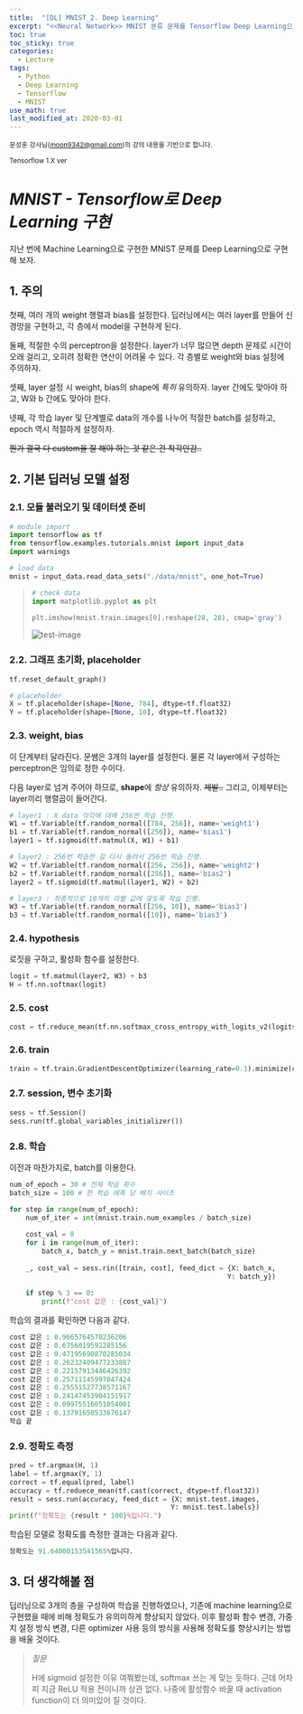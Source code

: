 ```yaml
---
title:  "[DL] MNIST_2. Deep Learning"
excerpt: "<<Neural Network>> MNIST 분류 문제를 Tensorflow Deep Learning으로 구현해 보자."
toc: true
toc_sticky: true
categories:
  - Lecture
tags:
  - Python
  - Deep Learning
  - Tensorflow
  - MNIST
use_math: true
last_modified_at: 2020-03-01
---
```




<sup>문성훈 강사님(moon9342@gmail.com)의 강의 내용을 기반으로 합니다.</sup>

<sup>Tensorflow 1.X ver</sup>

# _MNIST - Tensorflow로 Deep Learning 구현_



 지난 번에 Machine Learning으로 구현한 MNIST 문제를 Deep Learning으로 구현해 보자. 





## 1. 주의



 첫째, 여러 개의 weight 행렬과 bias를 설정한다. 딥러닝에서는 여러 layer를 만들어 신경망을 구현하고, 각 층에서 model을 구현하게 된다.

 둘째, 적절한 수의 perceptron을 설정한다. layer가 너무 많으면 depth 문제로 시간이 오래 걸리고, 오히려 정확한 연산이 어려울 수 있다. 각 층별로 weight와 bias 설정에 주의하자.

 셋째, layer 설정 시 weight, bias의 shape에 *특히* 유의하자. layer 간에도 맞아야 하고, W와 b 간에도 맞아야 한다.

 넷째, 각 학습 layer 및 단계별로 data의 개수를 나누어 적절한 batch를 설정하고, epoch 역시 적절하게 설정하자.



~~뭔가 결국 다 custom을 잘 해야 하는 것 같은 건 착각인감..~~





## 2. 기본 딥러닝 모델 설정



### 2.1.  모듈 불러오기 및 데이터셋 준비

```python
# module import
import tensorflow as tf
from tensorflow.examples.tutorials.mnist import input_data
import warnings

# load data
mnist = input_data.read_data_sets("./data/mnist", one_hot=True)
```



> ```python
> # check data
> import matplotlib.pyplot as plt
> 
> plt.imshow(mnist.train.images[0].reshape(28, 28), cmap='gray')
> ```
>
> ![test-image]({{site.url}}/assets/images/test_image.png)



### 2.2. 그래프 초기화, placeholder

```python
tf.reset_default_graph()

# placeholder
X = tf.placeholder(shape=[None, 784], dtype=tf.float32)
Y = tf.placeholder(shape=[None, 10], dtype=tf.float32)
```



### 2.3. weight, bias

 이 단계부터 달라진다. 문쌤은 3개의 layer를 설정한다. 물론 각 layer에서 구성하는 perceptron은 임의로 정한 수이다.

 다음 layer로 넘겨 주어야 하므로, **shape**에 *항상* 유의하자. ~~제발..~~ 그리고, 이제부터는 layer끼리 행렬곱이 들어간다.

```python
# layer1 : X data 각각에 대해 256번 학습 진행.
W1 = tf.Variable(tf.random_normal([784, 256]), name='weight1')
b1 = tf.Variable(tf.random_normal([256]), name='bias1')
layer1 = tf.sigmoid(tf.matmul(X, W1) + b1)

# layer2 : 256번 학습한 걸 다시 돌려서 256번 학습 진행.
W2 = tf.Variable(tf.random_normal([256, 256]), name='weight2')
b2 = tf.Variable(tf.random_normal([256]), name='bias2')
layer2 = tf.sigmoid(tf.matmul(layer1, W2) + b2)

# layer3 : 최종적으로 10개의 라벨 값에 맞도록 학습 진행.
W3 = tf.Variable(tf.random_normal([256, 10]), name='bias3')
b3 = tf.Variable(tf.random_normal([10]), name='bias3')
```



### 2.4. hypothesis

 로짓을 구하고, 활성화 함수를 설정한다.

```python
logit = tf.matmul(layer2, W3) + b3
H = tf.nn.softmax(logit)
```



### 2.5. cost

```python
cost = tf.reduce_mean(tf.nn.softmax_cross_entropy_with_logits_v2(logits=logit, labels=Y))
```



### 2.6. train

```python
train = tf.train.GradientDescentOptimizer(learning_rate=0.1).minimize(cost)
```



### 2.7. session, 변수 초기화

```python
sess = tf.Session()
sess.run(tf.global_variables_initializer())
```



### 2.8. 학습

 이전과 마찬가지로, batch를 이용한다.



```python
num_of_epoch = 30 # 전체 학습 횟수
batch_size = 100 # 한 학습 에폭 당 배치 사이즈

for step in range(num_of_epoch):
    num_of_iter = int(mnist.train.num_examples / batch_size)
    
    cost_val = 0
    for i in range(num_of_iter):
        batch_x, batch_y = mnist.train.next_batch(batch_size)
    
    _, cost_val = sess.rin([train, cost], feed_dict = {X: batch_x,
                                                      Y: batch_y})
   
    if step % 3 == 0:
        print(f"cost 값은 : {cost_val}")    
```

 

 학습의 결과를 확인하면 다음과 같다.

```python
cost 값은 : 0.9665764570236206
cost 값은 : 0.6756019592285156
cost 값은 : 0.47195690870285034
cost 값은 : 0.26232409477233887
cost 값은 : 0.22157913446426392
cost 값은 : 0.25711145997047424
cost 값은 : 0.25551527738571167
cost 값은 : 0.24147453904151917
cost 값은 : 0.09975516051054001
cost 값은 : 0.13791650533676147
학습 끝
```





### 2.9. 정확도 측정

```python
pred = tf.argmax(H, 1)
label = tf.argmax(Y, 1)
correct = tf.equal(pred, label)
accuracy = tf.reduece_mean(tf.cast(correct, dtype=tf.float32))
result = sess.run(accuracy, feed_dict = {X: mnist.test.images,
                                        Y: mnist.test.labels})
print(f"정확도는 {result * 100}%입니다.")
```

 

 학습된 모델로 정확도를 측정한 결과는 다음과 같다.

```python
정확도는 91.64000153541565%입니다.
```



## 3. 더 생각해볼 점

 딥러닝으로 3개의 층을 구성하여 학습을 진행하였으나, 기존에 machine learning으로 구현했을 때에 비해 정확도가 유의미하게 향상되지 않았다. 이후 활성화 함수 변경, 가중치 설정 방식 변경, 다른 optimizer 사용 등의 방식을 사용해 정확도를 향상시키는 방법을 배울 것이다.



> *질문*
>
>  H에 sigmoid 설정한 이유 여쭤봤는데, softmax 쓰는 게 맞는 듯하다. 근데 어차피 지금 ReLU 적용 전이니까 상관 없다. 나중에 활성함수 바꿀 때 activation function이 더 의미있어 질 것이다.
